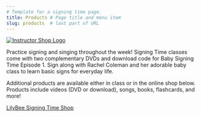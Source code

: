 ```yaml
---
# Template for a signing time page. 
title: Products # Page title and menu item
slug: products  # last part of URL
---
```

<div class="row">
    <div class="col-lg-4 col-md-6">
        <a href="https://go.platformpurple.com/?e=lilybee" target="_blank">
        <img class="align-self-center img-fluid" src="{{site.baseurl}}{% link images/Instructor Shop.jpg %}" alt="Instructor Shop Logo">
        </a>
    </div>
    <div class="col-lg-8 col-md-6" markdown="1">

Practice signing and singing throughout the week! Signing Time classes come with two complementary DVDs and download code for Baby Signing Time Episode 1. Sign along with Rachel Coleman and her adorable baby class to learn basic signs for everyday life.

Additional products are available either in class or in the online shop below. Products include videos (DVD or download), songs, books, flashcards, and more!

<a href="https://go.platformpurple.com/?e=lilybee" role="button" class="btn btn-primary" target="_blank">LilyBee Signing Time Shop</a>

</div>
</div>